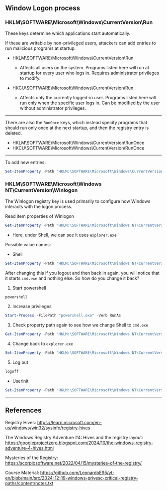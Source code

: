 ## Window Logon process

### HKLM\SOFTWARE\Microsoft\Windows\CurrentVersion\Run

These keys determine which applications start automatically.

If these are writable by non-privileged users, attackers can add entries to run malicious programs at startup.

- HKLM\SOFTWARE\Microsoft\Windows\CurrentVersion\Run

	- Affects all users on the system. Programs listed here will run at startup for every user who logs in. Requires administrator privileges to modify.

- HKCU\SOFTWARE\Microsoft\Windows\CurrentVersion\Run

	- Affects only the currently logged-in user.  Programs listed here will run only when the specific user logs in.  Can be modified by the user without administrator privileges.

---

There are also the `RunOnce` keys, which instead specify programs that should run only once at the next startup, and then the registry entry is deleted.
- HKLM\SOFTWARE\Microsoft\Windows\CurrentVersion\RunOnce
- HKCU\SOFTWARE\Microsoft\Windows\CurrentVersion\RunOnce

---

To add new entries:
```powershell
Set-ItemProperty -Path "HKLM:\SOFTWARE\Microsoft\Windows\CurrentVersion\Run" -Name "TestProgram" -Value "C:\Users\Quickemu\Downloads\test.exe"
```

### HKLM\SOFTWARE\Microsoft\Windows NT\CurrentVersion\Winlogon

The Winlogon registry key is used primarily to configure how Windows interacts with the logon process.

Read item properties of Winlogon
```powershell
Get-ItemProperty -Path "HKLM:\SOFTWARE\Microsoft\Windows NT\CurrentVersion\Winlogon" 
```
- Here, under Shell, we can see it uses `explorer.exe`

Possible value names:
- Shell
```powershell
Set-ItemProperty -Path "HKLM:\SOFTWARE\Microsoft\Windows NT\CurrentVersion\Winlogon" -Name "Shell" -Value "cmd.exe"
```

After changing this if you logout and then back in again, you will notice that it starts `cmd.exe` and nothing else. So how do you change it back?

1. Start powershell
```cmd
powershell
```

2. Increase privileges 
```powershell
Start-Process -FilePath "powershell.exe" -Verb RunAs
```

3. Check property path again to see how we change Shell to `cmd.exe`
```powershell
Get-ItemProperty -Path "HKLM:\SOFTWARE\Microsoft\Windows NT\CurrentVersion\Winlogon" 
```

4. Change back to `explorer.exe`
```powershell
Set-ItemProperty -Path "HKLM:\SOFTWARE\Microsoft\Windows NT\CurrentVersion\Winlogon" -Name "Shell" -Value "explorer.exe"
```

5. Log out
```powershell 
logoff
```

- Userinit
```powershell
Set-ItemProperty -Path "HKLM:\SOFTWARE\Microsoft\Windows NT\CurrentVersion\Winlogon" -Name "Userinit" -Value "C:\Windows\system32\userinit.exe"
```

--- 
## References

Registry Hives: https://learn.microsoft.com/en-us/windows/win32/sysinfo/registry-hives

The Windows Registry Adventure #4: Hives and the registry layout: https://googleprojectzero.blogspot.com/2024/10/the-windows-registry-adventure-4-hives.html

Mysteries of the Registry: https://scorpiosoftware.net/2022/04/15/mysteries-of-the-registry/

Course Material: https://github.com/LeonardoE95/yt-en/blob/main/src/2024-12-19-windows-privesc-critical-registry-paths/content/notes.txt